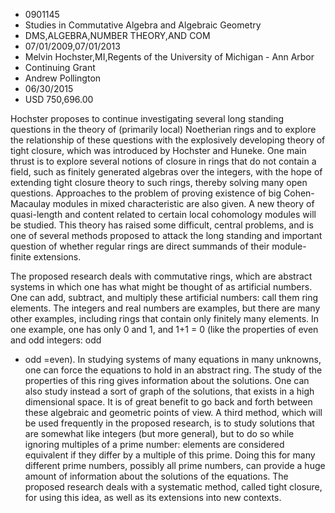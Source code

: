 
* 0901145
* Studies in Commutative Algebra and Algebraic Geometry
* DMS,ALGEBRA,NUMBER THEORY,AND COM
* 07/01/2009,07/01/2013
* Melvin Hochster,MI,Regents of the University of Michigan - Ann Arbor
* Continuing Grant
* Andrew Pollington
* 06/30/2015
* USD 750,696.00

Hochster proposes to continue investigating several long standing questions in
the theory of (primarily local) Noetherian rings and to explore the relationship
of these questions with the explosively developing theory of tight closure,
which was introduced by Hochster and Huneke. One main thrust is to explore
several notions of closure in rings that do not contain a field, such as
finitely generated algebras over the integers, with the hope of extending tight
closure theory to such rings, thereby solving many open questions. Approaches to
the problem of proving existence of big Cohen-Macaulay modules in mixed
characteristic are also given. A new theory of quasi-length and content related
to certain local cohomology modules will be studied. This theory has raised some
difficult, central problems, and is one of several methods proposed to attack
the long standing and important question of whether regular rings are direct
summands of their module-finite extensions.

The proposed research deals with commutative rings, which are abstract systems
in which one has what might be thought of as artificial numbers. One can add,
subtract, and multiply these artificial numbers: call them ring elements. The
integers and real numbers are examples, but there are many other examples,
including rings that contain only finitely many elements. In one example, one
has only 0 and 1, and 1+1 = 0 (like the properties of even and odd integers: odd
+ odd =even). In studying systems of many equations in many unknowns, one can
force the equations to hold in an abstract ring. The study of the properties of
this ring gives information about the solutions. One can also study instead a
sort of graph of the solutions, that exists in a high dimensional space. It is
of great benefit to go back and forth between these algebraic and geometric
points of view. A third method, which will be used frequently in the proposed
research, is to study solutions that are somewhat like integers (but more
general), but to do so while ignoring multiples of a prime number: elements are
considered equivalent if they differ by a multiple of this prime. Doing this for
many different prime numbers, possibly all prime numbers, can provide a huge
amount of information about the solutions of the equations. The proposed
research deals with a systematic method, called tight closure, for using this
idea, as well as its extensions into new contexts.




